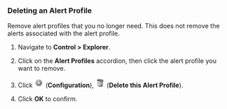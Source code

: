 ### Deleting an Alert Profile

Remove alert profiles that you no longer need. This does not remove the
alerts associated with the alert profile.

1.  Navigate to **Control > Explorer**.

2.  Click on the **Alert Profiles** accordion, then click the alert
    profile you want to remove.

3.  Click ![1847](../images/1847.png) (**Configuration**),
    ![1861](../images/1861.png) (**Delete this Alert Profile**).

4.  Click **OK** to confirm.
